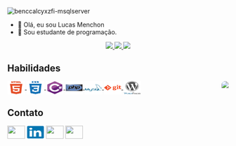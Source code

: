 
<img align="center" alt="benccalcyxzfi-msqlserver"  src="https://komarev.com/ghpvc/?username=lucasmenchon&style=flat-square">

- 👋 Olá, eu sou Lucas Menchon </br>
- 👀 Sou estudante de programação.  </br>

<div align="center">

<a href="#">

<img height="180em" src="https://github-readme-stats.vercel.app/api?username=lucasmenchon&show_icons=true&theme=dark&include_all_commits=true&count_private=true"/>
<img height="180em" src="https://github-readme-stats.vercel.app/api/top-langs/?username=lucasmenchon&layout=compact&langs_count=6&theme=dark"/>
<img style="align:center" src="https://github-readme-streak-stats.herokuapp.com/?user=lucasmenchon&theme=dark">

</a>

</div>

## Habilidades

<div style="display: inline_block">
<a href="#">
  <img align="center"  height="30" width="40" src="https://raw.githubusercontent.com/devicons/devicon/master/icons/html5/html5-plain-wordmark.svg">
  <img align="center"  height="30" width="40" src="https://raw.githubusercontent.com/devicons/devicon/master/icons/css3/css3-plain-wordmark.svg">
  <img align="center"  height="30" width="40" src="https://raw.githubusercontent.com/devicons/devicon/master/icons/csharp/csharp-original.svg">
  <img align="center"  height="30" width="40" src="https://raw.githubusercontent.com/devicons/devicon/master/icons/php/php-original.svg">
  <img align="center"  height="30" width="40" src="https://raw.githubusercontent.com/devicons/devicon/master/icons/mysql/mysql-plain-wordmark.svg">
  <img align="center"  height="30" width="40" src="https://raw.githubusercontent.com/devicons/devicon/master/icons/git/git-plain-wordmark.svg">
  <img align="center"  height="30" width="40" src="https://raw.githubusercontent.com/devicons/devicon/master/icons/wordpress/wordpress-original.svg">
  <img align="right"  height="150" style="border-radius:50px;" src="https://raw.githubusercontent.com/lucasmenchon/lucasmenchon.github.io/main/assets/images/perfil%20animed.png">
  </a>
</div>

## Contato

<div>

<a href="mailto:it.lucas@outlook.com" ><img align="center"   height="30" width="40" src="https://raw.githubusercontent.com/lucasmenchon/lucasmenchon.github.io/main/assets/images/outlook-original.svg"></a>
<a href="https://www.linkedin.com/in/lucasmenchon/" ><img align="center"   height="30" width="40" src="https://raw.githubusercontent.com/devicons/devicon/master/icons/linkedin/linkedin-original.svg"></a>
<a href="https://wa.link/qzdch8" ><img align="center"   height="30" width="40" src="https://raw.githubusercontent.com/lucasmenchon/lucasmenchon.github.io/main/assets/images/whatsapp-original.svg"></a>
<a href="https://lucasmenchon.github.io/" ><img align="center"   height="30" width="40" src="https://raw.githubusercontent.com/gist/christophermanning/4460135/raw/7278f8125f4508e096396b024304daf238e38b97/octocat.svg"></a>

</div>



